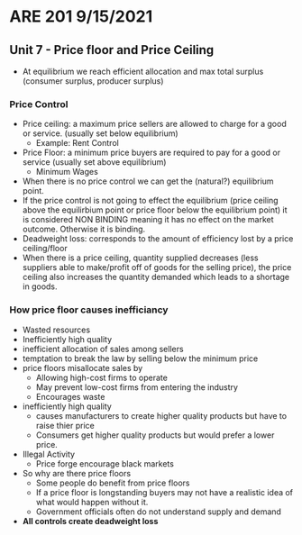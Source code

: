 # ARE 201 9/15/2021
## Unit 7 - Price floor and Price Ceiling
- At equilibrium we reach efficient allocation and max total surplus (consumer surplus, producer surplus)
### Price Control
- Price ceiling: a maximum price sellers are allowed to charge for a good or service. (usually set below equilibrium)
    - Example: Rent Control
- Price Floor: a minimum price buyers are required to pay for a good or service (usually set above equilibrium)
    - Minimum Wages
- When there is no price control we can get the (natural?) equilibrium point.
- If the price control is not going to effect the equilibrium (price ceiling above the equilirbium point or price floor below the equilibrium point) it is considered NON BINDING meaning it has no effect on the market outcome. Otherwise it is binding.
- Deadweight loss: corresponds to the amount of efficiency lost by a price ceiling/floor
- When there is a price ceiling, quantity supplied decreases (less suppliers able to make/profit off of goods for the selling price), the price ceiling also increases the quantity demanded which leads to a shortage in goods.
### How price floor causes inefficiancy
- Wasted resources
- Inefficiently high quality
- inefficient allocation of sales among sellers
- temptation to break the law by selling below the minimum price
- price floors misallocate sales by
    - Allowing high-cost firms to operate
    - May prevent low-cost firms from entering the industry
    - Encourages waste
- inefficiently high quality
    - causes manufacturers to create higher quality products but have to raise thier price
    - Consumers get higher quality products but would prefer a lower price.
- Illegal Activity
    - Price forge encourage black markets
- So why are there price floors
    - Some people do benefit from price floors
    - If a price floor is longstanding buyers may not have a realistic idea of what would happen without it.
    - Government officials often do not understand supply and demand
- __All controls create deadweight loss__